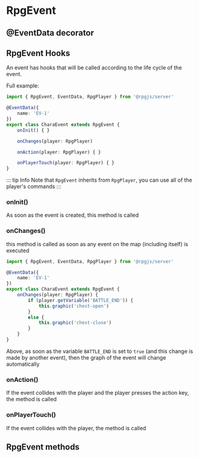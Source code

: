 # RpgEvent

## @EventData decorator

<!--@include: ../api/EventData.md-->

## RpgEvent Hooks

An event has hooks that will be called according to the life cycle of the event.

Full example: 

```ts
import { RpgEvent, EventData, RpgPlayer } from '@rpgjs/server'

@EventData({
    name: 'EV-1'
})
export class CharaEvent extends RpgEvent {
    onInit() { }

    onChanges(player: RpgPlayer)

    onAction(player: RpgPlayer) { }

    onPlayerTouch(player: RpgPlayer) { }
}
```

::: tip Info
Note that `RpgEvent` inherits from `RpgPlayer`, you can use all of the player's commands
:::

### onInit()

As soon as the event is created, this method is called

### onChanges()

this method is called as soon as any event on the map (including itself) is executed

```ts
import { RpgEvent, EventData, RpgPlayer } from '@rpgjs/server'

@EventData({
    name: 'EV-1'
})
export class CharaEvent extends RpgEvent {
    onChanges(player: RpgPlayer) {
        if (player.getVariable('BATTLE_END')) {
            this.graphic('chest-open')
        }
        else {
            this.graphic('chest-close')
        }
    }
}
```

Above, as soon as the variable `BATTLE_END` is set to `true` (and this change is made by another event), then the graph of the event will change automatically

### onAction()

If the event collides with the player and the player presses the action key, the method is called

### onPlayerTouch()

If the event collides with the player, the method is called

## RpgEvent methods

<!--@include: ../api/RpgEvent.md-->